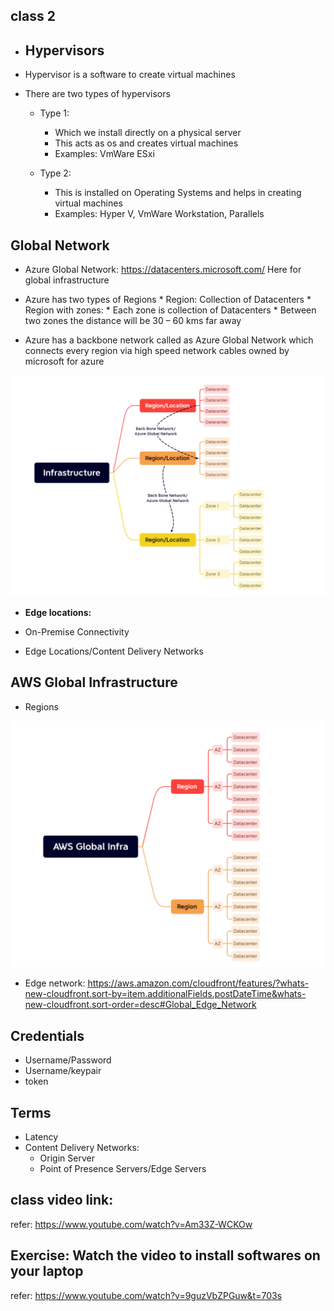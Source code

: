 ## class 2

* ## Hypervisors

* Hypervisor is a software to create virtual machines
* There are two types of hypervisors
    * Type 1: 
         * Which we install directly on a physical server
         * This acts as os and creates virtual machines
         * Examples: VmWare ESxi
  
    * Type 2: 
         * This is installed on Operating Systems and helps in creating virtual machines
         * Examples: Hyper V, VmWare Workstation, Parallels

## Global Network

* Azure Global Network: https://datacenters.microsoft.com/  Here for global infrastructure
  
* Azure has two types of Regions
       * Region: Collection of Datacenters
       * Region with zones:
         * Each zone is collection of Datacenters
         * Between two zones the distance will be 30 – 60 kms far away 

* Azure has a backbone network called as Azure Global Network which connects every region via high speed network cables owned by microsoft for azure

![preview](images/5.png)

* __Edge locations:__

* On-Premise Connectivity
* Edge Locations/Content Delivery Networks

## AWS Global Infrastructure

* Regions

![preview](images/6.png) 

* Edge network: https://aws.amazon.com/cloudfront/features/?whats-new-cloudfront.sort-by=item.additionalFields.postDateTime&whats-new-cloudfront.sort-order=desc#Global_Edge_Network
  
## Credentials

* Username/Password
* Username/keypair
* token

## Terms

* Latency
* Content Delivery Networks:
     * Origin Server
     * Point of Presence Servers/Edge Servers

## class video link: 
refer: https://www.youtube.com/watch?v=Am33Z-WCKOw

## Exercise: Watch the video to install softwares on your laptop
refer: https://www.youtube.com/watch?v=9guzVbZPGuw&t=703s  